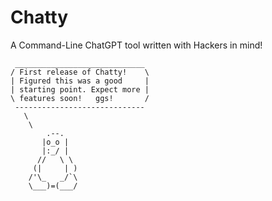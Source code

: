 # Chatty
A Command-Line ChatGPT tool written with Hackers in mind!


```
 _____________________________
/ First release of Chatty!    \
| Figured this was a good     |
| starting point. Expect more |
\ features soon!   ggs!       /
 -----------------------------
   \
    \
        .--.
       |o_o |
       |:_/ |
      //   \ \
     (|     | )
    /'\_   _/`\
    \___)=(___/

```
